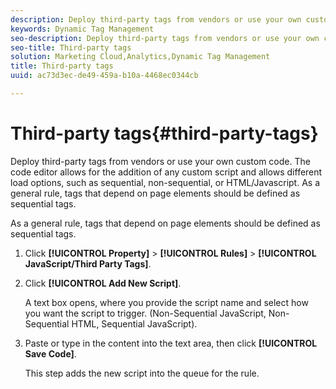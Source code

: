 ```yaml
---
description: Deploy third-party tags from vendors or use your own custom code. The code editor allows for the addition of any custom script and allows different load options, such as sequential, non-sequential, or HTML/Javascript. As a general rule, tags that depend on page elements should be defined as sequential tags.
keywords: Dynamic Tag Management
seo-description: Deploy third-party tags from vendors or use your own custom code. The code editor allows for the addition of any custom script and allows different load options, such as sequential, non-sequential, or HTML/Javascript. As a general rule, tags that depend on page elements should be defined as sequential tags.
seo-title: Third-party tags
solution: Marketing Cloud,Analytics,Dynamic Tag Management
title: Third-party tags
uuid: ac73d3ec-de49-459a-b10a-4468ec0344cb

---
```


# Third-party tags{#third-party-tags}

Deploy third-party tags from vendors or use your own custom code. The code editor allows for the addition of any custom script and allows different load options, such as sequential, non-sequential, or HTML/Javascript. As a general rule, tags that depend on page elements should be defined as sequential tags.

As a general rule, tags that depend on page elements should be defined as sequential tags. 

1. Click **[!UICONTROL Property]** > **[!UICONTROL Rules]** > **[!UICONTROL JavaScript/Third Party Tags]**.
1. Click **[!UICONTROL Add New Script]**.

   A text box opens, where you provide the script name and select how you want the script to trigger. (Non-Sequential JavaScript, Non-Sequential HTML, Sequential JavaScript). 

1. Paste or type in the content into the text area, then click **[!UICONTROL Save Code]**.

   This step adds the new script into the queue for the rule. 
